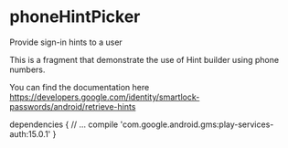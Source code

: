 # phoneHintPicker
Provide sign-in hints to a user

This is a fragment that demonstrate the use of Hint builder using phone numbers.   

You can find the documentation here https://developers.google.com/identity/smartlock-passwords/android/retrieve-hints


dependencies {
    // ...
    compile 'com.google.android.gms:play-services-auth:15.0.1'
}

